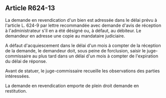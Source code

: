 Article R624-13
----
La demande en revendication d'un bien est adressée dans le délai prévu à
l'article L. 624-9 par lettre recommandée avec demande d'avis de réception à
l'administrateur s'il en a été désigné ou, à défaut, au débiteur. Le demandeur
en adresse une copie au mandataire judiciaire.

A défaut d'acquiescement dans le délai d'un mois à compter de la réception de la
demande, le demandeur doit, sous peine de forclusion, saisir le juge-commissaire
au plus tard dans un délai d'un mois à compter de l'expiration du délai de
réponse.

Avant de statuer, le juge-commissaire recueille les observations des parties
intéressées.

La demande en revendication emporte de plein droit demande en restitution.
